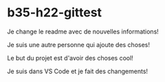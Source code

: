 # b35-h22-gittest
Je change le readme avec de nouvelles informations!

Je suis une autre personne qui ajoute des choses!

Le but du projet est d'avoir des choses cool!

Je suis dans VS Code et je fait des changements!